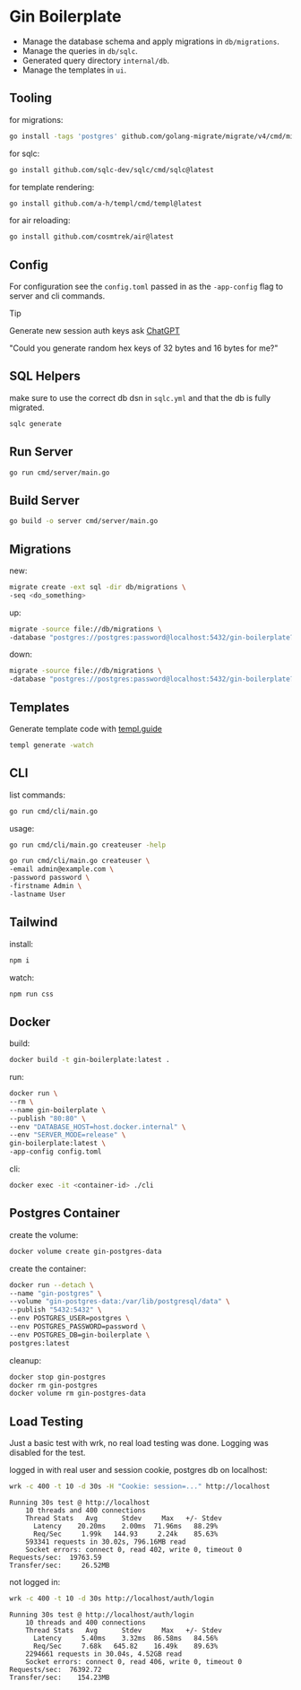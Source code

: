 # Gin Boilerplate

* Manage the database schema and apply migrations in `db/migrations`.
* Manage the queries in `db/sqlc`.
* Generated query directory `internal/db`.
* Manage the templates in `ui`.

## Tooling
for migrations:
```bash
go install -tags 'postgres' github.com/golang-migrate/migrate/v4/cmd/migrate@latest
```
for sqlc:
```bash
go install github.com/sqlc-dev/sqlc/cmd/sqlc@latest
```
for template rendering:
```bash
go install github.com/a-h/templ/cmd/templ@latest
```
for air reloading:
```bash
go install github.com/cosmtrek/air@latest
```

## Config
For configuration see the `config.toml` passed in as the `-app-config` flag to server and cli commands.

> [!TIP]
> Generate new session auth keys ask [ChatGPT](https://chat.openai.com)
> 
> "Could you generate random hex keys of 32 bytes and 16 bytes for me?"

## SQL Helpers
make sure to use the correct db dsn in `sqlc.yml` and that the db is fully migrated.
```bash
sqlc generate
```

## Run Server
```bash
go run cmd/server/main.go
```

## Build Server
```bash
go build -o server cmd/server/main.go
```

## Migrations

new:
```bash
migrate create -ext sql -dir db/migrations \
-seq <do_something>
```

up:
```bash
migrate -source file://db/migrations \
-database "postgres://postgres:password@localhost:5432/gin-boilerplate?sslmode=disable" up
```

down:
```bash
migrate -source file://db/migrations \
-database "postgres://postgres:password@localhost:5432/gin-boilerplate?sslmode=disable" down
```

## Templates

Generate template code with [templ.guide](https://templ.guide)
```bash
templ generate -watch
```

## CLI
list commands:
```bash
go run cmd/cli/main.go
```

usage:
```bash
go run cmd/cli/main.go createuser -help
```
```bash
go run cmd/cli/main.go createuser \
-email admin@example.com \
-password password \
-firstname Admin \
-lastname User
```

## Tailwind
install:
```bash
npm i
```
watch:
```bash
npm run css
```

## Docker
build:
```bash
docker build -t gin-boilerplate:latest .
```
run:
```bash
docker run \
--rm \
--name gin-boilerplate \
--publish "80:80" \
--env "DATABASE_HOST=host.docker.internal" \
--env "SERVER_MODE=release" \
gin-boilerplate:latest \
-app-config config.toml
```
cli:
```bash
docker exec -it <container-id> ./cli
```

## Postgres Container
create the volume:
```bash
docker volume create gin-postgres-data
```
create the container:
```bash
docker run --detach \
--name "gin-postgres" \
--volume "gin-postgres-data:/var/lib/postgresql/data" \
--publish "5432:5432" \
--env POSTGRES_USER=postgres \
--env POSTGRES_PASSWORD=password \
--env POSTGRES_DB=gin-boilerplate \
postgres:latest
```
cleanup:
```bash
docker stop gin-postgres
docker rm gin-postgres
docker volume rm gin-postgres-data
```

## Load Testing

Just a basic test with wrk, no real load testing was done. Logging was disabled for the test.

logged in with real user and session cookie, postgres db on localhost:
```bash
wrk -c 400 -t 10 -d 30s -H "Cookie: session=..." http://localhost
```

    Running 30s test @ http://localhost
        10 threads and 400 connections
        Thread Stats   Avg      Stdev     Max   +/- Stdev
          Latency    20.20ms    2.00ms  71.96ms   88.29%
          Req/Sec     1.99k   144.93     2.24k    85.63%
        593341 requests in 30.02s, 796.16MB read
        Socket errors: connect 0, read 402, write 0, timeout 0
    Requests/sec:  19763.59
    Transfer/sec:     26.52MB

not logged in:
```bash
wrk -c 400 -t 10 -d 30s http://localhost/auth/login
```

    Running 30s test @ http://localhost/auth/login
        10 threads and 400 connections
        Thread Stats   Avg      Stdev     Max   +/- Stdev
          Latency     5.40ms    3.32ms  86.58ms   84.56%
          Req/Sec     7.68k   645.82    16.49k    89.63%
        2294661 requests in 30.04s, 4.52GB read
        Socket errors: connect 0, read 406, write 0, timeout 0
    Requests/sec:  76392.72
    Transfer/sec:    154.23MB
